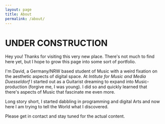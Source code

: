 ```yaml
---
layout: page
title: About
permalink: /about/
---
```


# UNDER CONSTRUCTION

Hey you! 
Thanks for visiting this very new place. 
There's not much to find here yet, but I hope to grow this page into some sort of portfolio.

I'm David, a Germany/NRW based student of Music with a weird fixation on the aesthetic aspects of digital space. 
At *Intitute for Music and Media Duesseldorf* I started out as a Guitarist dreaming to expand into Music-production (forgive me, I was young).
I did so and quickly learned that there's aspects of Music that fascinate me even more. 

Long story short, I started dabbling in programming and digital Arts and now here I am trying to tell the World what I discovered. 

Please get in contact and stay tuned for the actual content.

